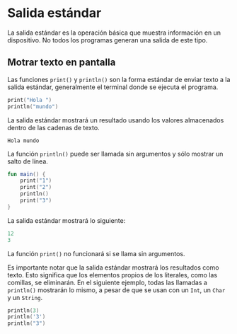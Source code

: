 # Salida estándar

La salida estándar es la operación básica que muestra información en un dispositivo.
No todos los programas generan una salida de este tipo.

## Motrar texto en pantalla

Las funciones `print()` y `println()` son la forma estándar de enviar texto a la salida estándar, generalmente el terminal donde se ejecuta el programa.

```kotlin
print("Hola ")
println("mundo")
```

La salida estándar mostrará un resultado usando los valores almacenados dentro de las cadenas de texto.

```text
Hola mundo
```

La función `println()` puede ser llamada sin argumentos y sólo mostrar un salto de línea.

```kotlin
fun main() {
    print("1")
    print("2")
    println()
    print("3")
}
```

La salida estándar mostrará lo siguiente:

```kotlin
12
3
```

La función `print()` no funcionará si se llama sin argumentos.

Es importante notar que la salida estándar mostrará los resultados como texto.
Esto significa que los elementos propios de los literales, como las comillas, se eliminarán.
En el siguiente ejemplo, todas las llamadas a `println()` mostrarán lo mismo, a pesar de que se usan con un `Int`, un `Char` y un `String`.

```kotlin
println(3)
println('3')
println("3")
```
